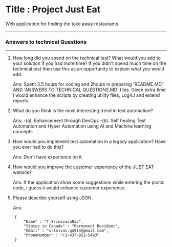 # Title : Project Just Eat
Web application for finding the take away restaurants

---
### Answers to technical Questions
---
1.	How long did you spend on the technical test? What would you add to your solution if you had more time? 
	If you didn't spend much time on the technical test then use this as an opportunity to explain what you would add.	
	
	Ans: Spent 3.5 hours for coding and 2hours in preparing 'README.MD' AND 'ANSWERS TO TECHNICAL QUESTIONS.MD' files.
	Given extra time I would enhance the scripts by creating utility files, Log4J and extend reports.
	
2.	What do you think is the most interesting trend in test automation?
	
	Ans:	-(a). Enhancement through DevOps
		-(b). Self healing Test Automation and Hyper Automation using AI and Machine learning concepts

3.	How would you implement test automation in a legacy application? Have you ever had to do this?
	
	Ans: Don't have experience on it.
	
4.	How would you improve the customer experience of the JUST EAT website?
	
	Ans: If the application show some suggestions while entering the postal code, i guess it would enhance customer experience.
	
5.	Please describe yourself using JSON.

	Ans:
```
	{
		"Name" : "T.SrinivasaRao",
		"Status in Canada" : "Permanent Resident",
		"Email" : "srinivas.qa914@gmail.com",
		"PhoneNumber" : "+1-437-922-5493"
	}
```
